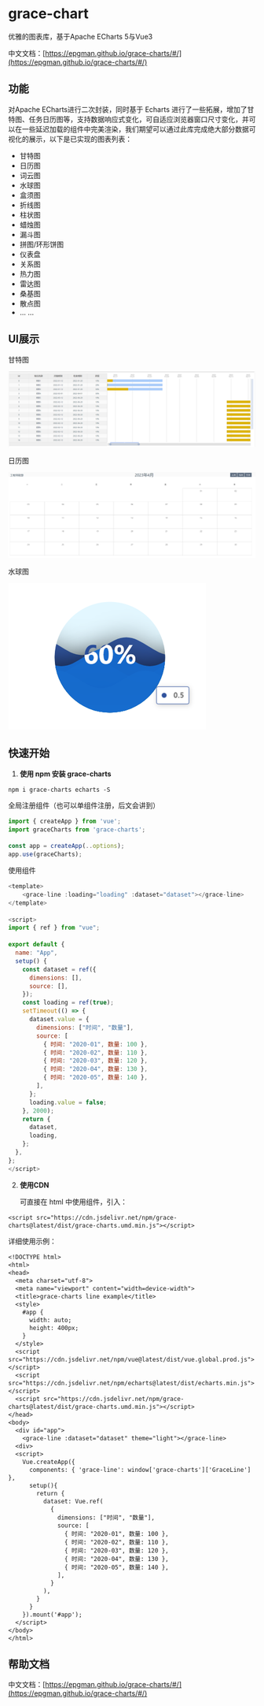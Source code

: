 # grace-chart

优雅的图表库，基于Apache ECharts 5与Vue3

中文文档：[https://epgman.github.io/grace-charts/#/](https://epgman.github.io/grace-charts/#/)



## 功能

对Apache ECharts进行二次封装，同时基于 Echarts 进行了一些拓展，增加了甘特图、任务日历图等，支持数据响应式变化，可自适应浏览器窗口尺寸变化，并可以在一些延迟加载的组件中完美渲染，我们期望可以通过此库完成绝大部分数据可视化的展示，以下是已实现的图表列表：

- 甘特图
- 日历图
- 词云图
- 水球图
- 盒须图
- 折线图
- 柱状图
- 蜡烛图
- 漏斗图
- 拼图/环形饼图
- 仪表盘
- 关系图
- 热力图
- 雷达图
- 桑基图
- 散点图
- ... ...



## UI展示

甘特图

![](./images/gantt.png)

日历图

![](./images/calendar.png)

水球图

![](./images/water_polo.png)

## 快速开始

1. **使用 npm 安装 grace-charts**

```
npm i grace-charts echarts -S
```

全局注册组件（也可以单组件注册，后文会讲到）

```js
import { createApp } from 'vue';
import graceCharts from 'grace-charts';

const app = createApp(..options);
app.use(graceCharts);
```

使用组件

```js
<template>
	<grace-line :loading="loading" :dataset="dataset"></grace-line>
</template>

<script>
import { ref } from "vue";

export default {
  name: "App",
  setup() {
    const dataset = ref({
      dimensions: [],
      source: [],
    });
    const loading = ref(true);
    setTimeout(() => {
      dataset.value = {
        dimensions: ["时间", "数量"],
        source: [
          { 时间: "2020-01", 数量: 100 },
          { 时间: "2020-02", 数量: 110 },
          { 时间: "2020-03", 数量: 120 },
          { 时间: "2020-04", 数量: 130 },
          { 时间: "2020-05", 数量: 140 },
        ],
      };
      loading.value = false;
    }, 2000);
    return {
      dataset,
      loading,
    };
  },
};
</script>
```


2. **使用CDN**

   可直接在 html 中使用组件，引入：

```
<script src="https://cdn.jsdelivr.net/npm/grace-charts@latest/dist/grace-charts.umd.min.js"></script>
```

详细使用示例：

```
<!DOCTYPE html>
<html>
<head>
  <meta charset="utf-8">
  <meta name="viewport" content="width=device-width">
  <title>grace-charts line example</title>
  <style>
    #app {
      width: auto;
      height: 400px;
    }
  </style>
  <script src="https://cdn.jsdelivr.net/npm/vue@latest/dist/vue.global.prod.js"></script>
  <script src="https://cdn.jsdelivr.net/npm/echarts@latest/dist/echarts.min.js"></script>
  <script src="https://cdn.jsdelivr.net/npm/grace-charts@latest/dist/grace-charts.umd.min.js"></script>
</head>
<body>
  <div id="app">
    <grace-line :dataset="dataset" theme="light"></grace-line>
  <div>
  <script>
    Vue.createApp({
      components: { 'grace-line': window['grace-charts']['GraceLine'] },
      setup(){
        return {
          dataset: Vue.ref(
            {
              dimensions: ["时间", "数量"],
              source: [
                { 时间: "2020-01", 数量: 100 },
                { 时间: "2020-02", 数量: 110 },
                { 时间: "2020-03", 数量: 120 },
                { 时间: "2020-04", 数量: 130 },
                { 时间: "2020-05", 数量: 140 },
              ],
            }
          ),
        }
      }
    }).mount('#app');
  </script>
</body>
</html>

```

## 帮助文档

中文文档：[https://epgman.github.io/grace-charts/#/](https://epgman.github.io/grace-charts/#/)

